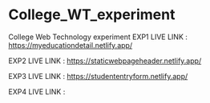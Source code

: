 # College_WT_experiment
College Web Technology experiment
EXP1 LIVE LINK : https://myeducationdetail.netlify.app/

EXP2 LIVE LINK : https://staticwebpageheader.netlify.app/

EXP3 LIVE LINK : https://studententryform.netlify.app/

EXP4 LIVE LINK : 
